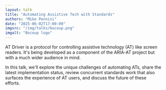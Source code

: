 ```yaml
---
layout: talk
title: "Automating Assistive Tech with Standards"
authors: "Mike Pennisi"
date: "2025-06-02T17:00:00"
imgsrc: "/img/talks/bocoup.png"
imgalt: "Bocoup logo"
---
```


AT Driver is a protocol for controlling assistive technology (AT) like screen readers. It's being developed as a component of the ARIA-AT project but with a much wider audience in mind.

In this talk, we'll explore the unique challenges of automating ATs, share the latest implementation status, review concurrent standards work that also surfaces the experience of AT users, and discuss the future of these efforts.

